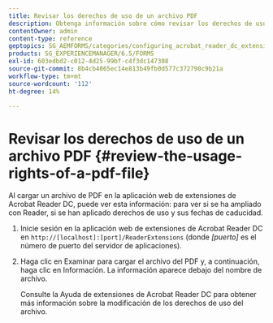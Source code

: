 ```yaml
---
title: Revisar los derechos de uso de un archivo PDF
description: Obtenga información sobre cómo revisar los derechos de uso de un archivo de PDF.
contentOwner: admin
content-type: reference
geptopics: SG_AEMFORMS/categories/configuring_acrobat_reader_dc_extensions
products: SG_EXPERIENCEMANAGER/6.5/FORMS
exl-id: 603edbd2-c012-4d25-99bf-c4f3dc147308
source-git-commit: 8b4cb4065ec14e813b49fb0d577c372790c9b21a
workflow-type: tm+mt
source-wordcount: '112'
ht-degree: 14%

---
```


# Revisar los derechos de uso de un archivo PDF {#review-the-usage-rights-of-a-pdf-file}

Al cargar un archivo de PDF en la aplicación web de extensiones de Acrobat Reader DC, puede ver esta información: para ver si se ha ampliado con Reader, si se han aplicado derechos de uso y sus fechas de caducidad.

1. Inicie sesión en la aplicación web de extensiones de Acrobat Reader DC en `http://[localhost]:[port]/ReaderExtensions` (donde *[puerto]* es el número de puerto del servidor de aplicaciones).
1. Haga clic en Examinar para cargar el archivo del PDF y, a continuación, haga clic en Información. La información aparece debajo del nombre de archivo.

   Consulte la Ayuda de extensiones de Acrobat Reader DC para obtener más información sobre la modificación de los derechos de uso del archivo.
